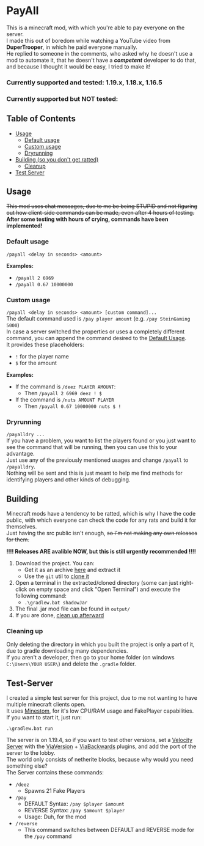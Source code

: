 # PayAll
This is a minecraft mod, with which you're able to pay everyone on the server. <br>
I made this out of boredom while watching a YouTube video from **DuperTrooper**, in which he paid everyone manually. <br>
He replied to someone in the comments, who asked why he doesn't use a mod to automate it, that he doesn't have a ***competent*** developer to do that, and because I thought it would be easy, I tried to make it!
### Currently supported and tested: 1.19.x, 1.18.x, 1.16.5
### Currently supported but NOT tested: 
## Table of Contents

- [Usage](#usage)
  - [Default usage](#default-usage) 
  - [Custom usage](#custom-usage) 
  - [Dryrunning](#dryrunning) 
- [Building (so you don't get ratted)](#building)
  - [Cleanup](#cleaning-up)
- [Test Server](#test-server)
## Usage
~~This mod uses chat messages, due to me be being STUPID and not figuring out how client-side commands can be made, even after 4 hours of testing.~~ <br>
**After some testing with hours of crying, commands have been implemented!**
### Default usage
``/payall <delay in seconds> <amount>`` <br>

**Examples:**
- ``/payall 2 6969``
- ``/payall 0.67 10000000``

### Custom usage
``/payall <delay in seconds> <amount> [custom command]...`` <br>
The default command used is ``/pay player amount`` (e.g. ``/pay SteinGaming 5000``) <br>
In case a server switched the properties or uses a completely different command, you can append the command desired to the [Default Usage](#default-usage). <br>
It provides these placeholders:
- ``!`` for the player name
- ``$`` for the amount

**Examples:**
- If the command is ``/deez PLAYER AMOUNT``:
  - Then ``/payall 2 6969 deez ! $``
- If the command is ``/nuts AMOUNT PLAYER``
  - Then ``/payall 0.67 10000000 nuts $ !``

### Dryrunning
``/payalldry ...`` <br>
If you have a problem, you want to list the players found or you just want to see the command that will be running, then you can use this to your advantage. <br>
Just use any of the previously mentioned usages and change ``/payall`` to ``/payalldry``. <br>
Nothing will be sent and this is just meant to help me find methods for identifying players and other kinds of debugging.

## Building
Minecraft mods have a tendency to be ratted, which is why I have the code public, with which everyone can check the code for any rats and build it for themselves. <br>
Just having the src public isn't enough, ~~so I'm not making any own releases for them.~~ <br>

**!!!! Releases ARE avalible NOW, but this is still urgently recommended !!!!**

1. Download the project. You can:
    - Get it as an archive [here](https://github.com/SteinGaming/PayAll/archive/refs/heads/main.zip) and extract it
    - Use the ``git`` util to [clone it](https://github.com/git-guides/git-clone)
2. Open a terminal in the extracted/cloned directory (some can just right-click on empty space and click "Open Terminal") and execute the following command:
    - ```.\gradlew.bat shadowJar```
3. The final .jar mod file can be found in `output/`
4. If you are done, [clean up afterward](#Cleaning-up)

### Cleaning up
Only deleting the directory in which you built the project is only a part of it, due to gradle downloading many dependencies. <br>
If you aren't a developer, then go to your home folder (on windows ``C:\Users\YOUR USER\``) and delete the ``.gradle`` folder. <br>


## Test-Server

I created a simple test server for this project, due to me not wanting to have multiple minecraft clients open. <br>
It uses [Minestom](https://github.com/Minestom/Minestom), for it's low CPU/RAM usage and FakePlayer capabilities. <br>
If you want to start it, just run:
```
.\gradlew.bat run
```

The server is on 1.19.4, so if you want to test other versions, set a [Velocity Server](https://papermc.io/software/velocity) with the [ViaVersion](https://hangar.papermc.io/ViaVersion/ViaVersion) + [ViaBackwards](https://hangar.papermc.io/ViaVersion/ViaBackwards) plugins, and add the port of the server to the lobby. <br>
The world only consists of netherite blocks, because why would you need something else? <br>
The Server contains these commands:

- ``/deez``
  - Spawns 21 Fake Players
- ``/pay``
  - DEFAULT Syntax: ``/pay $player $amount``
  - REVERSE Syntax: ``/pay $amount $player``
  - Usage: Duh, for the mod
- ``/reverse``
  - This command switches between DEFAULT and REVERSE mode for the ``/pay`` command
